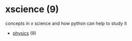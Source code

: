 # xscience (9)
concepts in $x$ science and how python can help to study it

+ [physics](physics/README.md) (9)
